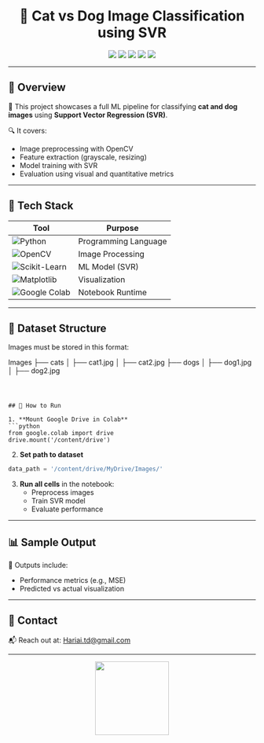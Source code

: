 
<h1 align="center">🐾 Cat vs Dog Image Classification using SVR</h1>

<p align="center">
  <img src="https://img.shields.io/badge/Python-3776AB?style=for-the-badge&logo=python&logoColor=white"/>
  <img src="https://img.shields.io/badge/OpenCV-27338e?style=for-the-badge&logo=opencv&logoColor=white"/>
  <img src="https://img.shields.io/badge/Scikit--Learn-F7931E?style=for-the-badge&logo=scikit-learn&logoColor=white"/>
  <img src="https://img.shields.io/badge/Google%20Colab-F9AB00?style=for-the-badge&logo=googlecolab&logoColor=white"/>
  <img src="https://img.shields.io/badge/Matplotlib-007ACC?style=for-the-badge&logo=matplotlib&logoColor=white"/>
</p>

---

## 📌 Overview

🎯 This project showcases a full ML pipeline for classifying **cat and dog images** using **Support Vector Regression (SVR)**.

🔍 It covers:
- Image preprocessing with OpenCV
- Feature extraction (grayscale, resizing)
- Model training with SVR
- Evaluation using visual and quantitative metrics

---

## 🧰 Tech Stack

| Tool | Purpose |
|------|---------|
| ![Python](https://img.shields.io/badge/Python-3776AB?logo=python&logoColor=white&style=flat) | Programming Language |
| ![OpenCV](https://img.shields.io/badge/OpenCV-27338e?logo=opencv&logoColor=white&style=flat) | Image Processing |
| ![Scikit-Learn](https://img.shields.io/badge/Scikit--Learn-F7931E?logo=scikit-learn&logoColor=white&style=flat) | ML Model (SVR) |
| ![Matplotlib](https://img.shields.io/badge/Matplotlib-007ACC?logo=matplotlib&logoColor=white&style=flat) | Visualization |
| ![Google Colab](https://img.shields.io/badge/Colab-F9AB00?logo=googlecolab&logoColor=white&style=flat) | Notebook Runtime |

---

## 📂 Dataset Structure

Images must be stored in this format:

Images
├── cats
│   ├── cat1.jpg
│   ├── cat2.jpg
├── dogs
│   ├── dog1.jpg
│   ├── dog2.jpg
```



## 🚀 How to Run

1. **Mount Google Drive in Colab**
```python
from google.colab import drive
drive.mount('/content/drive')
```

2. **Set path to dataset**
```python
data_path = '/content/drive/MyDrive/Images/'
```

3. **Run all cells** in the notebook:
   - Preprocess images
   - Train SVR model
   - Evaluate performance

---

## 📊 Sample Output

📌 Outputs include:
- Performance metrics (e.g., MSE)
- Predicted vs actual visualization

---

## 📧 Contact

📬 Reach out at: [Hariai.td@gmail.com](mailto:Hariai.td@gmail.com)

---

<p align="center">
  <img src="https://media.giphy.com/media/3oriO0OEd9QIDdllqo/giphy.gif" width="150"/>
</p>
